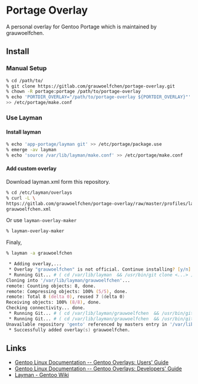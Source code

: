 # Portage Overlay

A personal overlay for Gentoo Portage which is maintained by grauwoelfchen.


## Install

### Manual Setup

```zsh
% cd /path/to/
% git clone https://gitlab.com/grauwoelfchen/portage-overlay.git
% chown -R portage:portage /path/to/portage-overlay
% echo 'PORTDIR_OVERLAY="/path/to/portage-overlay ${PORTDIR_OVERLAY}"' \
>> /etc/portage/make.conf
```

### Use Layman

#### Install layman

```zsh
% echo 'app-portage/layman git' >> /etc/portage/package.use
% emerge -av layman
% echo 'source /var/lib/layman/make.conf' >> /etc/portage/make.conf
```

#### Add custom overlay

Download layman.xml form this repository.

```zsh
% cd /etc/layman/overlays
% curl -L \
https://gitlab.com/grauwoelfchen/portage-overlay/raw/master/profiles/layman.xml \
grauwoelfchen.xml
```

Or use `layman-overlay-maker`

```zsh
% layman-overlay-maker
```

Finaly,

```zsh
% layman -a grauwoelfchen

 * Adding overlay,...
 * Overlay "grauwoelfchen" is not official. Continue installing? [y/n]: y
 * Running Git... # ( cd /var/lib/layman  && /usr/bin/git clone <...> )
Cloning into '/var/lib/layman/grauwoelfchen'...
remote: Counting objects: 8, done.
remote: Compressing objects: 100% (5/5), done.
remote: Total 8 (delta 0), reused 7 (delta 0)
Receiving objects: 100% (8/8), done.
Checking connectivity... done.
 * Running Git... # ( cd /var/lib/layman/grauwoelfchen  && /usr/bin/git config user.name "layman" )
 * Running Git... # ( cd /var/lib/layman/grauwoelfchen  && /usr/bin/git config user.email "layman@localhost" )
Unavailable repository 'gento' referenced by masters entry in '/var/lib/layman/grauwoelfchen/metadata/layout.conf'
 * Successfully added overlay(s) grauwoelfchen.
```


## Links

* [Gentoo Linux Documentation -- Gentoo Overlays: Users' Guide](
https://www.gentoo.org/proj/en/overlays/userguide.xml)
* [Gentoo Linux Documentation -- Gentoo Overlays: Developers' Guide](
http://www.gentoo.org/proj/en/overlays/devguide.xml)
* [Layman - Gentoo Wiki](http://wiki.gentoo.org/wiki/Layman)
